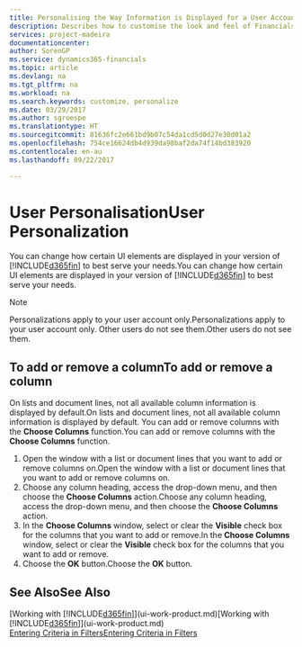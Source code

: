 ```yaml
---
title: Personalising the Way Information is Displayed for a User Account | Microsoft Docs
description: Describes how to customise the look and feel of Financials for your user account.
services: project-madeira
documentationcenter: 
author: SorenGP
ms.service: dynamics365-financials
ms.topic: article
ms.devlang: na
ms.tgt_pltfrm: na
ms.workload: na
ms.search.keywords: customize, personalize
ms.date: 03/29/2017
ms.author: sgroespe
ms.translationtype: HT
ms.sourcegitcommit: 81636fc2e661bd9b07c54da1cd5d0d27e30d01a2
ms.openlocfilehash: 754ce16624db4d939da98baf2da74f14bd383920
ms.contentlocale: en-au
ms.lasthandoff: 09/22/2017

---
```

# <a name="user-personalization"></a><span data-ttu-id="f58e1-103">User Personalisation</span><span class="sxs-lookup"><span data-stu-id="f58e1-103">User Personalization</span></span>
<span data-ttu-id="f58e1-104">You can change how certain UI elements are displayed in your version of [!INCLUDE[d365fin](includes/d365fin_md.md)] to best serve your needs.</span><span class="sxs-lookup"><span data-stu-id="f58e1-104">You can change how certain UI elements are displayed in your version of [!INCLUDE[d365fin](includes/d365fin_md.md)] to best serve your needs.</span></span>

> [!NOTE]  
>   <span data-ttu-id="f58e1-105">Personalizations apply to your user account only.</span><span class="sxs-lookup"><span data-stu-id="f58e1-105">Personalizations apply to your user account only.</span></span> <span data-ttu-id="f58e1-106">Other users do not see them.</span><span class="sxs-lookup"><span data-stu-id="f58e1-106">Other users do not see them.</span></span>

## <a name="to-add-or-remove-a-column"></a><span data-ttu-id="f58e1-107">To add or remove a column</span><span class="sxs-lookup"><span data-stu-id="f58e1-107">To add or remove a column</span></span>
<span data-ttu-id="f58e1-108">On lists and document lines, not all available column information is displayed by default.</span><span class="sxs-lookup"><span data-stu-id="f58e1-108">On lists and document lines, not all available column information is displayed by default.</span></span> <span data-ttu-id="f58e1-109">You can add or remove columns with the **Choose Columns** function.</span><span class="sxs-lookup"><span data-stu-id="f58e1-109">You can add or remove columns with the **Choose Columns** function.</span></span>

1. <span data-ttu-id="f58e1-110">Open the window with a list or document lines that you want to add or remove columns on.</span><span class="sxs-lookup"><span data-stu-id="f58e1-110">Open the window with a list or document lines that you want to add or remove columns on.</span></span>
2. <span data-ttu-id="f58e1-111">Choose any column heading, access the drop-down menu, and then choose the **Choose Columns** action.</span><span class="sxs-lookup"><span data-stu-id="f58e1-111">Choose any column heading, access the drop-down menu, and then choose the **Choose Columns** action.</span></span>
3. <span data-ttu-id="f58e1-112">In the **Choose Columns** window, select or clear the **Visible** check box for the columns that you want to add or remove.</span><span class="sxs-lookup"><span data-stu-id="f58e1-112">In the **Choose Columns** window, select or clear the **Visible** check box for the columns that you want to add or remove.</span></span>
4. <span data-ttu-id="f58e1-113">Choose the **OK** button.</span><span class="sxs-lookup"><span data-stu-id="f58e1-113">Choose the **OK** button.</span></span>

## <a name="see-also"></a><span data-ttu-id="f58e1-114">See Also</span><span class="sxs-lookup"><span data-stu-id="f58e1-114">See Also</span></span>
<span data-ttu-id="f58e1-115">[Working with [!INCLUDE[d365fin](includes/d365fin_md.md)]](ui-work-product.md)</span><span class="sxs-lookup"><span data-stu-id="f58e1-115">[Working with [!INCLUDE[d365fin](includes/d365fin_md.md)]](ui-work-product.md)</span></span>  
[<span data-ttu-id="f58e1-116">Entering Criteria in Filters</span><span class="sxs-lookup"><span data-stu-id="f58e1-116">Entering Criteria in Filters</span></span>](ui-enter-criteria-filters.md)

